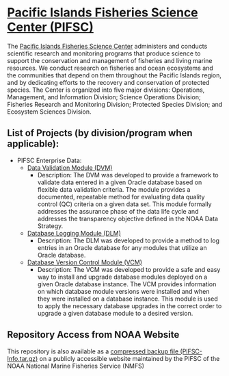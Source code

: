 # [Pacific Islands Fisheries Science Center (PIFSC)](https://github.com/PIFSC-NMFS-NOAA)

The [Pacific Islands Fisheries Science Center](https://www.fisheries.noaa.gov/about/pacific-islands-fisheries-science-center) administers and conducts scientific research and monitoring programs that produce science to support the conservation and management of fisheries and living marine resources. We conduct research on fisheries and ocean ecosystems and the communities that depend on them throughout the Pacific Islands region, and by dedicating efforts to the recovery and conservation of protected species. The Center is organized into five major divisions: Operations, Management, and Information Division; Science Operations Division; Fisheries Research and Monitoring Division; Protected Species Division; and Ecosystem Sciences Division.

## List of Projects (by division/program when applicable):
- PIFSC Enterprise Data:
  - [Data Validation Module (DVM)](https://github.com/PIFSC-NMFS-NOAA/PIFSC-DataValidationModule)
    - Description: The DVM was developed to provide a framework to validate data entered in a given Oracle database based on flexible data validation criteria.  The module provides a documented, repeatable method for evaluating data quality control (QC) criteria on a given data set.  This module formally addresses the assurance phase of the data life cycle and addresses the transparency objective defined in the NOAA Data Strategy.  
  - [Database Logging Module (DLM)](https://github.com/PIFSC-NMFS-NOAA/PIFSC-DBLoggingModule)
    - Description: The DLM was developed to provide a method to log entries in an Oracle database for any modules that utilize an Oracle database.  
  - [Database Version Control Module (VCM)](https://github.com/PIFSC-NMFS-NOAA/PIFSC-DBVersionControlModule)
    - Description: The VCM was developed to provide a safe and easy way to install and upgrade database modules deployed on a given Oracle database instance.  The VCM provides information on which database module versions were installed and when they were installed on a database instance.  This module is used to apply the necessary database upgrades in the correct order to upgrade a given database module to a desired version.  

## Repository Access from NOAA Website
This repository is also available as a [compressed backup file (PIFSC-Info.tar.gz)](https://pifsc-xfer.irc.noaa.gov/gitxfer/PIFSC-Info.tar.gz) on a publicly accessible website maintained by the PIFSC of the NOAA National Marine Fisheries Service (NMFS)
